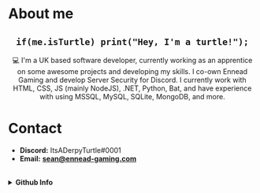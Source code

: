 <link rel="stylesheet" href="https://raw.githubusercontent.com/ItsADerpyTurtle/ItsADerpyTurtle/master/main.css">

# About me
<h2 align="center"><code>if(me.isTurtle) print("Hey, I'm a turtle!");</code></h1>
<p align="center">💻 I'm a UK based software developer, currently working as an apprentice on some awesome projects and developing my skills. I co-own Ennead Gaming and develop Server Security for Discord. I currently work with HTML, CSS, JS (mainly NodeJS), .NET, Python, Bat, and have experience with using MSSQL, MySQL, SQLite, MongoDB, and more.</p>

# Contact
- **Discord:** ItsADerpyTurtle#0001
- **Email:** <a href="mailto:sean@ennead-gaming.com"><b>sean@ennead-gaming.com<b></a>

<br>

<details>
  <summary><b>Github Info</b></summary>
  <br>
  <img src="https://github-readme-stats.vercel.app/api?username=ItsADerpyTurtle&show_icons=true&count_private=true&theme=darcula">
</details>
